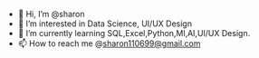 - 👋 Hi, I’m @sharon
- 👀 I’m interested in Data Science, UI/UX Design
- 🌱 I’m currently learning SQL,Excel,Python,Ml,AI,UI/UX Design.
- 📫 How to reach me @sharon110699@gmail.com

<!---
sarojinisharon/sarojinisharon is a ✨ special ✨ repository because its `README.md` (this file) appears on your GitHub profile.
You can click the Preview link to take a look at your changes.
--->
